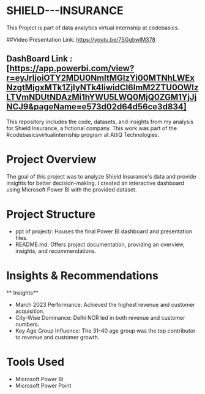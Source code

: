 # SHIELD---INSURANCE

This Project is part of data analytics virtual internship at codebasics.

##Video Presentation Link: https://youtu.be/7SGgbwlM378

## DashBoard Link : [https://app.powerbi.com/view?r=eyJrIjoiOTY2MDU0NmItMGIzYi00MTNhLWExNzgtMjgxMTk1ZjIyNTk4IiwidCI6ImM2ZTU0OWIzLTVmNDUtNDAzMi1hYWU5LWQ0MjQ0ZGM1YjJjNCJ9&pageName=e573d02d64d56ce3d834]

This repository includes the code, datasets, and insights from my analysis for Shield Insurance, a fictional company. This work was part of the #codebasicsvirtualinternship program at AtliQ Technologies.

# Project Overview

The goal of this project was to analyze Shield Insurance's data and provide insights for better decision-making. I created an interactive dashboard using Microsoft Power BI with the provided dataset.

# Project Structure

* ppt of project/: Houses the final Power BI dashboard and presentation files.
* README.md: Offers project documentation, providing an overview, insights, and recommendations.

# Insights & Recommendations

** Insights**

* March 2023 Performance: Achieved the highest revenue and customer acquisition.
* City-Wise Dominance: Delhi NCR led in both revenue and customer numbers.
* Key Age Group Influence: The 31-40 age group was the top contributor to revenue and customer growth.

# Tools Used
* Microsoft Power BI
* Microsoft Power Point
